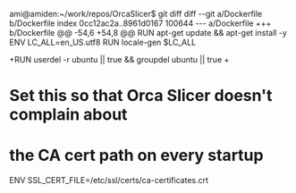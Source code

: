 ami@amiden:~/work/repos/OrcaSlicer$ git diff
diff --git a/Dockerfile b/Dockerfile
index 0cc12ac2a..8961d0167 100644
--- a/Dockerfile
+++ b/Dockerfile
@@ -54,6 +54,8 @@ RUN apt-get update && apt-get install  -y \
 ENV LC_ALL=en_US.utf8
 RUN locale-gen $LC_ALL

+RUN userdel -r ubuntu || true && groupdel ubuntu || true
+
 # Set this so that Orca Slicer doesn't complain about
 # the CA cert path on every startup
 ENV SSL_CERT_FILE=/etc/ssl/certs/ca-certificates.crt
